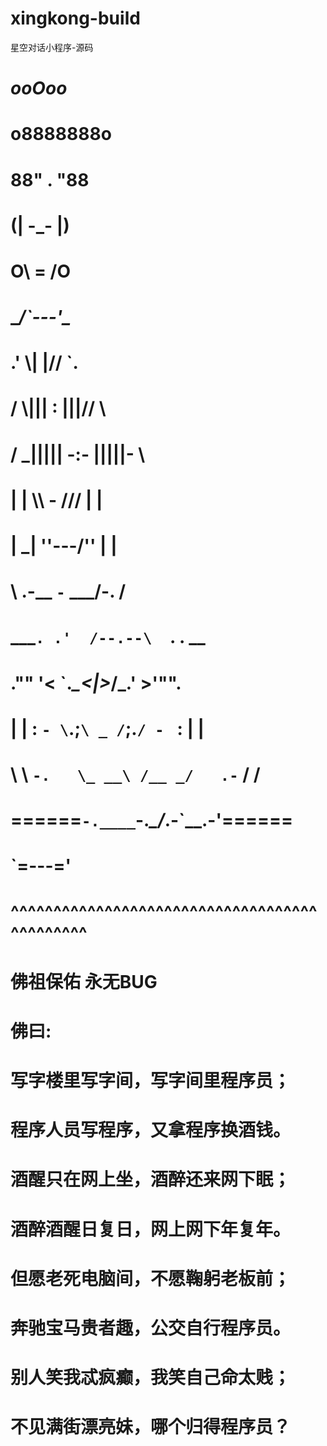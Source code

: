 # xingkong-build
星空对话小程序-源码

 #                             _ooOoo_
 #                            o8888888o
 #                            88" . "88
 #                            (| -_- |)
 #                            O\  =  /O
 #                         ____/`---'\____
 #                       .'  \\|     |//  `.
 #                      /  \\|||  :  |||//  \
 #                     /  _||||| -:- |||||-  \
 #                     |   | \\\  -  /// |   |
 #                     | \_|  ''\---/''  |   |
 #                     \  .-\__  `-`  ___/-. /
 #                   ___`. .'  /--.--\  `. . __
 #                ."" '<  `.___\_<|>_/___.'  >'"".
 #               | | :  `- \`.;`\ _ /`;.`/ - ` : | |
 #               \  \ `-.   \_ __\ /__ _/   .-` /  /
 #          ======`-.____`-.___\_____/___.-`____.-'======
 #                             `=---='
 #          ^^^^^^^^^^^^^^^^^^^^^^^^^^^^^^^^^^^^^^^^^^^^^
 #                     佛祖保佑        永无BUG
 #            佛曰:
 #                   写字楼里写字间，写字间里程序员；
 #                   程序人员写程序，又拿程序换酒钱。
 #                   酒醒只在网上坐，酒醉还来网下眠；
 #                   酒醉酒醒日复日，网上网下年复年。
 #                   但愿老死电脑间，不愿鞠躬老板前；
 #                   奔驰宝马贵者趣，公交自行程序员。
 #                   别人笑我忒疯癫，我笑自己命太贱；
 #                   不见满街漂亮妹，哪个归得程序员？
 #
